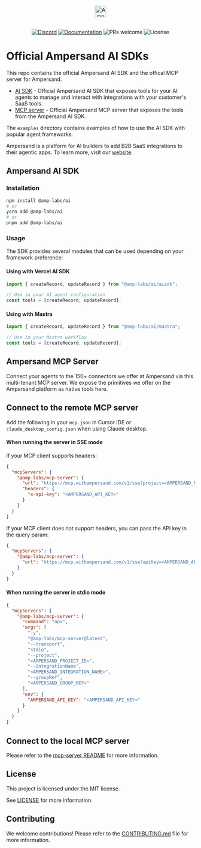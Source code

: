 <br/>
<div align="center">
    <a href="https://www.withampersand.com/?utm_source=github&utm_medium=readme&utm_campaign=mcp-docs-server&utm_content=logo">
    <img src="https://res.cloudinary.com/dycvts6vp/image/upload/v1723671980/ampersand-logo-black.svg" height="30" align="center" alt="Ampersand logo" >
    </a>
<br/>
<br/>

<div align="center">

 [![Discord](https://img.shields.io/badge/Join%20The%20Community-black?logo=discord)](https://discord.gg/BWP4BpKHvf) [![Documentation](https://img.shields.io/badge/Read%20our%20Documentation-black?logo=book)](https://docs.withampersand.com) ![PRs welcome](https://img.shields.io/badge/PRs-welcome-brightgreen.svg) <img src="https://img.shields.io/static/v1?label=license&message=MIT&color=white" alt="License">
</div>

</div>

# Official Ampersand AI SDKs

This repo contains the official Ampersand AI SDK and the offical MCP server for Ampersand.

- [AI SDK](https://docs.withampersand.com/ai-sdk) - Official Ampersand AI SDK that exposes tools for your AI agents to manage and interact with integrations with your customer's SaaS tools.
- [MCP server](https://docs.withampersand.com/mcp) - Official Ampersand MCP server that exposes the tools from the Ampersand AI SDK.

The `examples` directory contains examples of how to use the AI SDK with popular agent frameworks.

Ampersand is a platform for AI builders to add B2B SaaS integrations to their agentic apps. To learn more, visit our [website](https://www.withampersand.com).

## Ampersand AI SDK

### Installation

```bash
npm install @amp-labs/ai
# or
yarn add @amp-labs/ai
# or
pnpm add @amp-labs/ai
```

### Usage

The SDK provides several modules that can be used depending on your framework preference:

#### Using with Vercel AI SDK

```typescript
import { createRecord, updateRecord } from "@amp-labs/ai/aisdk";

// Use in your AI agent configuration
const tools = [createRecord, updateRecord];
```

#### Using with Mastra

```typescript
import { createRecord, updateRecord } from "@amp-labs/ai/mastra";

// Use in your Mastra workflow
const tools = [createRecord, updateRecord];
```

## Ampersand MCP Server

Connect your agents to the 150+ connectors we offer at Ampersand via this multi-tenant MCP server. We expose the primitives we offer on the Ampersand platform as native tools here.

## Connect to the remote MCP server

Add the following in your `mcp.json` in Cursor IDE or `claude_desktop_config.json` when using Claude desktop.


#### When running the server in SSE mode

If your MCP client supports headers:

```json
{
  "mcpServers": {
    "@amp-labs/mcp-server": {
      "url": "https://mcp.withampersand.com/v1/sse?project=<AMPERSAND_PROJECT_ID>&integrationName=<AMPERSAND_INTEGRATION_NAME>&groupRef=<AMPERSAND_GROUP_REF>",
      "headers": {
        "x-api-key": "<AMPERSAND_API_KEY>"
      }
    }
  }
}
```

If your MCP client does not support headers, you can pass the API key in the query param:

```json
{
  "mcpServers": {
    "@amp-labs/mcp-server": {
      "url": "https://mcp.withampersand.com/v1/sse?apiKey=<AMPERSAND_API_KEY>&project=<AMPERSAND_PROJECT_ID>&integrationName=<AMPERSAND_INTEGRATION_NAME>&groupRef=<AMPERSAND_GROUP_REF>"
    }
  }
}
```

#### When running the server in stdio mode

```json
{
  "mcpServers": {
    "@amp-labs/mcp-server": {
      "command": "npx",
      "args": [
        "-y",
        "@amp-labs/mcp-server@latest",
        "--transport",
        "stdio",
        "--project",
        "<AMPERSAND_PROJECT_ID>",
        "--integrationName",
        "<AMPERSAND_INTEGRATION_NAME>",
        "--groupRef",
        "<AMPERSAND_GROUP_REF>"
      ],
      "env": {
        "AMPERSAND_API_KEY": "<AMPERSAND_API_KEY>"
      }
    }
  }
}

```

## Connect to the local MCP server

Please refer to the [mcp-server README]([./mcp-server/README.md](https://github.com/amp-labs/ai/tree/main/mcp-server#readme)) for more information.

## License

This project is licensed under the MIT license.

See [LICENSE](./LICENSE) for more information.

## Contributing

We welcome contributions! Please refer to the [CONTRIBUTING.md](./CONTRIBUTING.md) file for more information.
